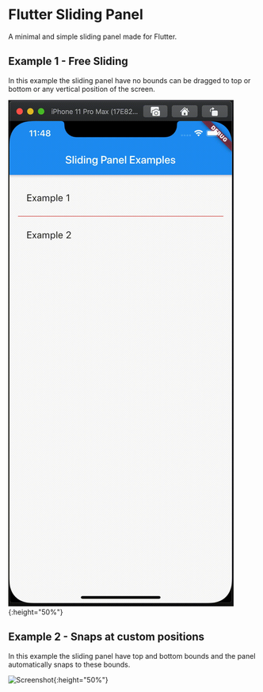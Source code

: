 # Flutter Sliding Panel

A minimal and simple sliding panel made for Flutter.

## Example 1 - Free Sliding

In this example the sliding panel have no bounds can be dragged to top or bottom or any vertical position of the screen.

![Screenshot](https://github.com/giri-jeedigunta/Flutter_sliding_panel/blob/master/screenshots/Example_1.gif){:height="50%"}

## Example 2 - Snaps at custom positions

In this example the sliding panel have top and bottom bounds and the panel automatically snaps to these bounds.

![Screenshot](https://github.com/giri-jeedigunta/Flutter_sliding_panel/blob/master/screenshots/Example_2.gif){:height="50%"}
